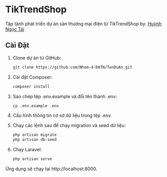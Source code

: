 # TikTrendShop

Tập tành phát triển dự án sàn thương mại điện tử TikTrendShop by:  [Huỳnh Ngọc Tài](https://www.facebook.com/HuynhNgocTaidz)

## Cài Đặt

1. Clone dự án từ GitHub:

   ```bash
   git clone https://github.com/Nhom-4-DATN/TenDuAn.git
2. Cài đặt Composer:
   ```bash
   composer install
3. Sao chép tệp .env.example và đổi tên thành .env:
   ```bash
   cp .env.example .env
4. Cấu hình thông tin cơ sở dữ liệu trong tệp .env.
5. Chạy các lệnh sau để chạy migration và seed dữ liệu:
   ```bash
   php artisan migrate
   php artisan db:seed
7. Chạy Laravel:
   ```bash
   php artisan serve
Ứng dụng sẽ chạy tại http://localhost:8000.
